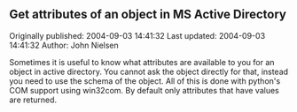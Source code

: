 ## Get attributes of an object in MS Active Directory

Originally published: 2004-09-03 14:41:32
Last updated: 2004-09-03 14:41:32
Author: John Nielsen

Sometimes it is useful to know what attributes are available to you for an object in active directory. You cannot ask the object directly for that, instead you need to use the schema of the object. All of this is done with python's COM support using win32com. By default only attributes that have values are returned.